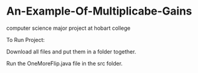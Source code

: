 # An-Example-Of-Multiplicabe-Gains
 computer science major project at hobart college

To Run Project:

Download all files and put them in a folder together.

Run the OneMoreFlip.java file in the src folder.
